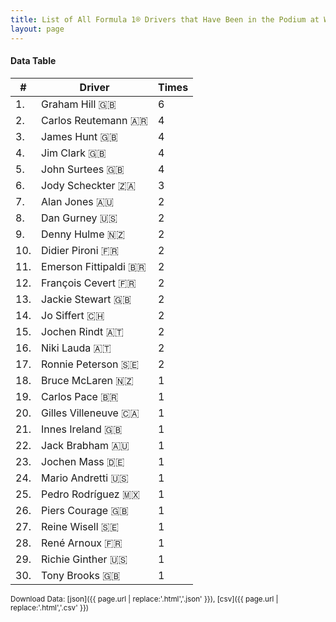 ```yaml
---
title: List of All Formula 1® Drivers that Have Been in the Podium at Watkins Glen
layout: page
---
```


<canvas id="chart" width="400" height="180"></canvas>
<script>
var data = {
    "datasets": [
        {
            "backgroundColor": "#f3a935",
            "borderColor": "#f68639",
            "borderWidth": 1,
            "data": [
                6.0,
                4.0,
                4.0,
                4.0,
                4.0,
                3.0,
                2.0,
                2.0,
                2.0,
                2.0,
                2.0,
                2.0,
                2.0,
                2.0,
                2.0,
                2.0,
                2.0,
                1.0,
                1.0,
                1.0,
                1.0,
                1.0,
                1.0,
                1.0,
                1.0,
                1.0,
                1.0,
                1.0,
                1.0,
                1.0
            ],
            "label": "Times"
        }
    ],
    "labels": [
        "Graham Hill",
        "Carlos Reutemann",
        "James Hunt",
        "Jim Clark",
        "John Surtees",
        "Jody Scheckter",
        "Alan Jones",
        "Dan Gurney",
        "Denny Hulme",
        "Didier Pironi",
        "Emerson Fittipaldi",
        "François Cevert",
        "Jackie Stewart",
        "Jo Siffert",
        "Jochen Rindt",
        "Niki Lauda",
        "Ronnie Peterson",
        "Bruce McLaren",
        "Carlos Pace",
        "Gilles Villeneuve",
        "Innes Ireland",
        "Jack Brabham",
        "Jochen Mass",
        "Mario Andretti",
        "Pedro Rodríguez",
        "Piers Courage",
        "Reine Wisell",
        "René Arnoux",
        "Richie Ginther",
        "Tony Brooks"
    ]
};
var options = {
  legend: {
    display: false
  },
  scales: {
    xAxes: [{
      ticks: {
        beginAtZero: true,
        maxRotation: 180,
        display: window.innerWidth > 800
      }
    }],
    yAxes: [{
      ticks: {
        beginAtZero: true
      }
    }]
  },
  onResize: function(chart, size) {
    chart.options.scales.xAxes[0].ticks.display = size.width > 800;
  }
};
new Chart("chart", {
    data: data,
    type: 'bar',
    options: options
});
</script>



#### Data Table

| # | Driver | Times |
|--|--|--|
| 1. | Graham Hill 🇬🇧 | 6 |
| 2. | Carlos Reutemann 🇦🇷 | 4 |
| 3. | James Hunt 🇬🇧 | 4 |
| 4. | Jim Clark 🇬🇧 | 4 |
| 5. | John Surtees 🇬🇧 | 4 |
| 6. | Jody Scheckter 🇿🇦 | 3 |
| 7. | Alan Jones 🇦🇺 | 2 |
| 8. | Dan Gurney 🇺🇸 | 2 |
| 9. | Denny Hulme 🇳🇿 | 2 |
| 10. | Didier Pironi 🇫🇷 | 2 |
| 11. | Emerson Fittipaldi 🇧🇷 | 2 |
| 12. | François Cevert 🇫🇷 | 2 |
| 13. | Jackie Stewart 🇬🇧 | 2 |
| 14. | Jo Siffert 🇨🇭 | 2 |
| 15. | Jochen Rindt 🇦🇹 | 2 |
| 16. | Niki Lauda 🇦🇹 | 2 |
| 17. | Ronnie Peterson 🇸🇪 | 2 |
| 18. | Bruce McLaren 🇳🇿 | 1 |
| 19. | Carlos Pace 🇧🇷 | 1 |
| 20. | Gilles Villeneuve 🇨🇦 | 1 |
| 21. | Innes Ireland 🇬🇧 | 1 |
| 22. | Jack Brabham 🇦🇺 | 1 |
| 23. | Jochen Mass 🇩🇪 | 1 |
| 24. | Mario Andretti 🇺🇸 | 1 |
| 25. | Pedro Rodríguez 🇲🇽 | 1 |
| 26. | Piers Courage 🇬🇧 | 1 |
| 27. | Reine Wisell 🇸🇪 | 1 |
| 28. | René Arnoux 🇫🇷 | 1 |
| 29. | Richie Ginther 🇺🇸 | 1 |
| 30. | Tony Brooks 🇬🇧 | 1 |

<small>Download Data: [json]({{ page.url | replace:'.html','.json' }}), [csv]({{ page.url | replace:'.html','.csv' }})</small>
